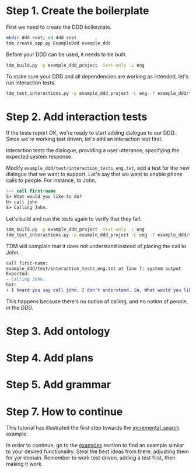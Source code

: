# Step 1. Create the boilerplate

First we need to create the DDD boilerplate.

```bash
mkdir ddd_root; cd ddd_root 
tdm_create_app.py ExampleDdd example_ddd
```

Before your DDD can be used, it needs to be built.

```bash
tdm_build.py -p example_ddd_project -text-only -L eng
```

To make sure your DDD and all dependencies are working as intended, let's run interaction tests.

```bash
tdm_test_interactions.py -p example_ddd_project -L eng -f example_ddd/test/interaction_tests_eng.txt
```


# Step 2. Add interaction tests

If the tests report OK, we're ready to start adding dialogue to our DDD. Since we're working test driven, let's add an interaction test first.

Interaction tests the dialogue, providing a user utterance, specifying the expected system response.

Modify `example_ddd/test/interaction_tests_eng.txt`, add a test for the new dialogue that we want to support. Let's say that we want to enable phone calls to people. For instance, to John.

```diff
--- call first-name
S> What would you like to do?
U> call john
S> Calling John.
```

Let's build and run the tests again to verify that they fail.

```bash
tdm_build.py -p example_ddd_project -text-only -L eng
tdm_test_interactions.py -p example_ddd_project -L eng -f example_ddd/test/interaction_tests_eng.txt
```

TDM will complain that it does not understand instead of placing the call to John.

```diff
call first-name:
example_ddd/test/interaction_tests_eng.txt at line 7: system output
Expected:
- Calling John.
Got:
+ I heard you say call john. I don't understand. So, What would you like to do?
```

This happens because there's no notion of calling, and no notion of people, in the DDD.


# Step 3. Add ontology
# Step 4. Add plans
# Step 5. Add grammar
# Step 7. How to continue

This tutorial has illustrated the first step towards the [incremental_search](examples#incremental_search) example.

In order to continue, go to the [examples](examples) section to find an example similar to your desired functionality. Steal the best ideas from there, adjusting them for yor domain. Remember to work test driven, adding a test first, then making it work.
